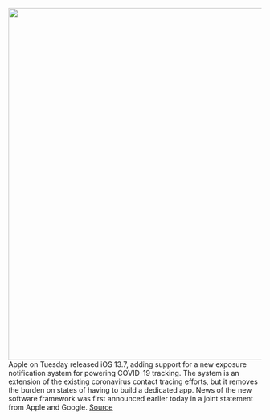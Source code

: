 <img src='https://cdn.vox-cdn.com/thumbor/AUlATFEkSETvJP-e8u_uJUh_m8Y=/0x0:2040x1360/1200x800/filters:focal(857x517:1183x843)/cdn.vox-cdn.com/uploads/chorus_image/image/67337837/acastro_180604_1777_apple_wwdc_0001.0.jpg' width='700px' /><br/>
Apple on Tuesday released iOS 13.7, adding support for a new exposure notification system for powering COVID-19 tracking. The system is an extension of the existing coronavirus contact tracing efforts, but it removes the burden on states of having to build a dedicated app. News of the new software framework was first announced earlier today in a joint statement from Apple and Google.
<a href='https://www.theverge.com/2020/9/1/21402837/apple-ios-13-7-release-notification-system-contact-tracing-app'> Source <a/>